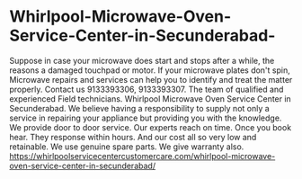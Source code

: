 # Whirlpool-Microwave-Oven-Service-Center-in-Secunderabad-
Suppose  in case your microwave does start and stops after a while, the   reasons a damaged touchpad or motor. If your microwave plates don't spin, Microwave repairs and services can help you to identify and treat the matter properly. Contact us 9133393306, 9133393307. The team of qualified and experienced Field technicians. Whirlpool Microwave Oven Service Center in Secunderabad. We believe having a responsibility to supply not only a service in repairing your appliance but providing you with the knowledge. We provide door to door service. Our experts reach on time. Once you book hear. They response within hours.  And our cost all so very low and retainable. We use genuine spare parts. We give warranty also.    https://whirlpoolservicecentercustomercare.com/whirlpool-microwave-oven-service-center-in-secunderabad/
